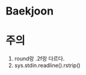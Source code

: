 Baekjoon
=================================



# 주의 

1. round랑 .2f랑 다르다. 
2. sys.stdin.readline().rstrip()
